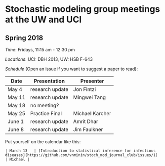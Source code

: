 # Stochastic modeling group meetings at the UW and UCI

## Spring 2018

*Time*: Fridays, 11:15 am - 12:30 pm

*Locations*: UCI: DBH 2013, UW: HSB F-643

*Schedule* (Open an issue if you want to suggest a paper to read):

| Date | Presentation | Presenter |
|------|--------------|-----------|
| May 4 | research update | Jon Fintzi |
| May 11 | research update | Mingwei Tang |
| May 18 | no meeting? |  |
| May 25 | Practice Final | Michael Karcher |
| June 1 | research update | Amrit Dhar |
| June 8 | research update | Jim Faulkner |



Put yourself on the calendar like this:
```
| March 13   | [Introduction to statistical inference for infectious diseases](https://github.com/vnminin/stoch_mod_journal_club/issues/1) | Michael |
```
